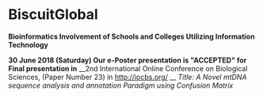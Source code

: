 # BiscuitGlobal
**Bioinformatics Involvement of Schools and Colleges Utilizing Information Technology**

__30 June 2018 (Saturday) Our e-Poster presentation is "ACCEPTED" for Final presentation in__
__2nd International Online Conference on Biological Sciences, (Paper Number 23) in http://iocbs.org/ __
*Title: A Novel mtDNA sequence analysis and annotation Paradigm using Confusion Matrix*


